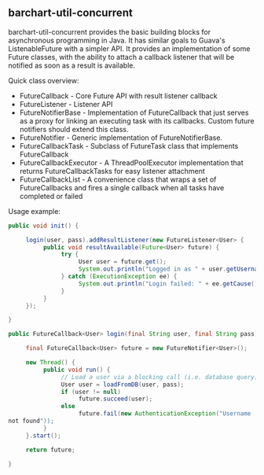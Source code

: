 ## barchart-util-concurrent

barchart-util-concurrent provides the basic building blocks for asynchronous programming in
Java. It has similar goals to Guava's ListenableFuture with a simpler API. It provides an
implementation of some Future<E> classes, with the ability to attach a callback listener that
will be notified as soon as a result is available.

Quick class overview:

* FutureCallback - Core Future API with result listener callback
* FutureListener - Listener API
* FutureNotifierBase - Implementation of FutureCallback that just serves as a proxy for
linking an executing task with its callbacks. Custom future notifiers should extend this class.
* FutureNotifier - Generic implementation of FutureNotifierBase.
* FutureCallbackTask - Subclass of FutureTask<E> class that implements FutureCallback<E>
* FutureCallbackExecutor - A ThreadPoolExecutor implementation that returns FutureCallbackTasks
for easy listener attachment
* FutureCallbackList - A convenience class that wraps a set of FutureCallbacks and fires a
single callback when all tasks have completed or failed

Usage example:

```java
public void init() {

     login(user, pass).addResultListener(new FutureListener<User> {
          public void resultAvailable(Future<User> future) {
               try {
                    User user = future.get();
                    System.out.println("Logged in as " + user.getUsername());
               } catch (ExecutionException ee) {
                    System.out.println("Login failed: " + ee.getCause());
               }
          }
     });

}

public FutureCallback<User> login(final String user, final String pass) {

     final FutureCallback<User> future = new FutureNotifier<User>();

     new Thread() {
          public void run() {
               // Load a user via a blocking call (i.e. database query)
               User user = loadFromDB(user, pass);
               if (user != null)
                    future.succeed(user);
               else
                    future.fail(new AuthenticationException("Username
not found"));
          }
     }.start();

     return future;

}
```

